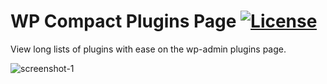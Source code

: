 # WP Compact Plugins Page [![License](https://img.shields.io/badge/license-GPL--2.0%2B-green.svg)](http://www.gnu.org/licenses/gpl-2.0.html)

View long lists of plugins with ease on the wp-admin plugins page.

![screenshot-1](https://cloud.githubusercontent.com/assets/6676674/14325977/e17ab660-fbf9-11e5-8d11-99f5e086cff0.png)
